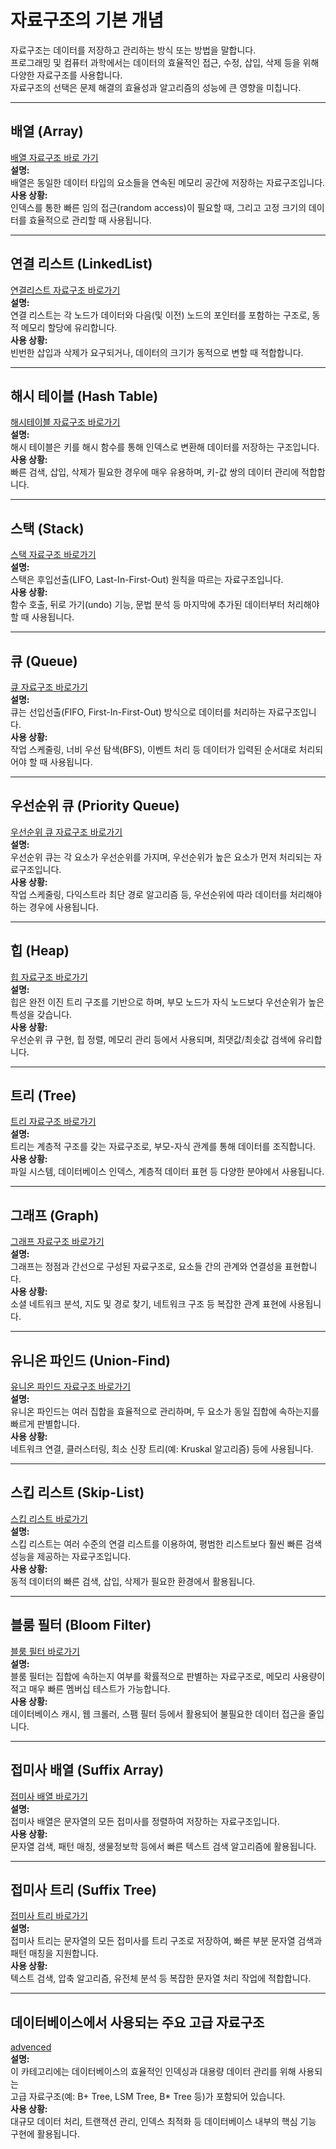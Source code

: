 # 자료구조의 기본 개념

자료구조는 데이터를 저장하고 관리하는 방식 또는 방법을 말합니다.  
프로그래밍 및 컴퓨터 과학에서는 데이터의 효율적인 접근, 수정, 삽입, 삭제 등을 위해 다양한 자료구조를 사용합니다.  
자료구조의 선택은 문제 해결의 효율성과 알고리즘의 성능에 큰 영향을 미칩니다.

---

## 배열 (Array)
[배열 자료구조 바로 가기](./Array/README.md)  
**설명:**  
배열은 동일한 데이터 타입의 요소들을 연속된 메모리 공간에 저장하는 자료구조입니다.  
**사용 상황:**  
인덱스를 통한 빠른 임의 접근(random access)이 필요할 때, 그리고 고정 크기의 데이터를 효율적으로 관리할 때 사용됩니다.

---

## 연결 리스트 (LinkedList)
[연결리스트 자료구조 바로가기](./LinkedList/README.md)  
**설명:**  
연결 리스트는 각 노드가 데이터와 다음(및 이전) 노드의 포인터를 포함하는 구조로, 동적 메모리 할당에 유리합니다.  
**사용 상황:**  
빈번한 삽입과 삭제가 요구되거나, 데이터의 크기가 동적으로 변할 때 적합합니다.

---

## 해시 테이블 (Hash Table)
[해시테이블 자료구조 바로가기](./HashTable/README.md)  
**설명:**  
해시 테이블은 키를 해시 함수를 통해 인덱스로 변환해 데이터를 저장하는 구조입니다.  
**사용 상황:**  
빠른 검색, 삽입, 삭제가 필요한 경우에 매우 유용하며, 키-값 쌍의 데이터 관리에 적합합니다.

---

## 스택 (Stack)
[스택 자료구조 바로가기](./Stack/README.md)  
**설명:**  
스택은 후입선출(LIFO, Last-In-First-Out) 원칙을 따르는 자료구조입니다.  
**사용 상황:**  
함수 호출, 뒤로 가기(undo) 기능, 문법 분석 등 마지막에 추가된 데이터부터 처리해야 할 때 사용됩니다.

---

## 큐 (Queue)
[큐 자료구조 바로가기](./Queue/README.md)  
**설명:**  
큐는 선입선출(FIFO, First-In-First-Out) 방식으로 데이터를 처리하는 자료구조입니다.  
**사용 상황:**  
작업 스케줄링, 너비 우선 탐색(BFS), 이벤트 처리 등 데이터가 입력된 순서대로 처리되어야 할 때 사용됩니다.

---

## 우선순위 큐 (Priority Queue)
[우선순위 큐 자료구조 바로가기](./PriorityQueue/README.md)  
**설명:**  
우선순위 큐는 각 요소가 우선순위를 가지며, 우선순위가 높은 요소가 먼저 처리되는 자료구조입니다.  
**사용 상황:**  
작업 스케줄링, 다익스트라 최단 경로 알고리즘 등, 우선순위에 따라 데이터를 처리해야 하는 경우에 사용됩니다.

---

## 힙 (Heap)
[힙 자료구조 바로가기](./Heap/README.md)  
**설명:**  
힙은 완전 이진 트리 구조를 기반으로 하며, 부모 노드가 자식 노드보다 우선순위가 높은 특성을 갖습니다.  
**사용 상황:**  
우선순위 큐 구현, 힙 정렬, 메모리 관리 등에서 사용되며, 최댓값/최솟값 검색에 유리합니다.

---

## 트리 (Tree)
[트리 자료구조 바로가기](./Tree/README.md)  
**설명:**  
트리는 계층적 구조를 갖는 자료구조로, 부모-자식 관계를 통해 데이터를 조직합니다.  
**사용 상황:**  
파일 시스템, 데이터베이스 인덱스, 계층적 데이터 표현 등 다양한 분야에서 사용됩니다.

---

## 그래프 (Graph)
[그래프 자료구조 바로가기](./Graph/README.md)  
**설명:**  
그래프는 정점과 간선으로 구성된 자료구조로, 요소들 간의 관계와 연결성을 표현합니다.  
**사용 상황:**  
소셜 네트워크 분석, 지도 및 경로 찾기, 네트워크 구조 등 복잡한 관계 표현에 사용됩니다.

---

## 유니온 파인드 (Union-Find)
[유니온 파인드 자료구조 바로가기](./UnionFind/README.md)  
**설명:**  
유니온 파인드는 여러 집합을 효율적으로 관리하며, 두 요소가 동일 집합에 속하는지를 빠르게 판별합니다.  
**사용 상황:**  
네트워크 연결, 클러스터링, 최소 신장 트리(예: Kruskal 알고리즘) 등에 사용됩니다.

---

## 스킵 리스트 (Skip-List)
[스킵 리스트 바로가기](./SkipList/README.md)  
**설명:**  
스킵 리스트는 여러 수준의 연결 리스트를 이용하여, 평범한 리스트보다 훨씬 빠른 검색 성능을 제공하는 자료구조입니다.  
**사용 상황:**  
동적 데이터의 빠른 검색, 삽입, 삭제가 필요한 환경에서 활용됩니다.

---

## 블룸 필터 (Bloom Filter)
[블룸 필터 바로가기](./BloomFilter/README.md)  
**설명:**  
블룸 필터는 집합에 속하는지 여부를 확률적으로 판별하는 자료구조로, 메모리 사용량이 적고 매우 빠른 멤버십 테스트가 가능합니다.  
**사용 상황:**  
데이터베이스 캐시, 웹 크롤러, 스팸 필터 등에서 활용되어 불필요한 데이터 접근을 줄입니다.

---

## 접미사 배열 (Suffix Array)
[접미사 배열 바로가기](./SuffixArray/README.md)  
**설명:**  
접미사 배열은 문자열의 모든 접미사를 정렬하여 저장하는 자료구조입니다.  
**사용 상황:**  
문자열 검색, 패턴 매칭, 생물정보학 등에서 빠른 텍스트 검색 알고리즘에 활용됩니다.

---

## 접미사 트리 (Suffix Tree)
[접미사 트리 바로가기](./SuffixTree/README.md)  
**설명:**  
접미사 트리는 문자열의 모든 접미사를 트리 구조로 저장하여, 빠른 부분 문자열 검색과 패턴 매칭을 지원합니다.  
**사용 상황:**  
텍스트 검색, 압축 알고리즘, 유전체 분석 등 복잡한 문자열 처리 작업에 적합합니다.

---

## 데이터베이스에서 사용되는 주요 고급 자료구조
[advenced](./advanced/README.md)  
**설명:**  
이 카테고리에는 데이터베이스의 효율적인 인덱싱과 대용량 데이터 관리를 위해 사용되는  
고급 자료구조(예: B+ Tree, LSM Tree, B* Tree 등)가 포함되어 있습니다.  
**사용 상황:**  
대규모 데이터 처리, 트랜잭션 관리, 인덱스 최적화 등 데이터베이스 내부의 핵심 기능 구현에 활용됩니다.
